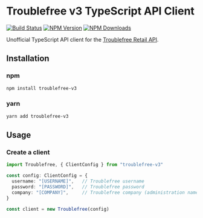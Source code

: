 # Troublefree v3 TypeScript API Client

[![Build Status](https://github.com/AhsanFazal/Troublefree-v3/actions/workflows/build.yml/badge.svg)](https://github.com/AhsanFazal/Troublefree-v3/actions)
[![NPM Version](https://img.shields.io/npm/v/troublefree-v3.svg)](https://www.npmjs.com/package/troublefree-v3)
[![NPM Downloads](https://img.shields.io/npm/dm/troublefree-v3.svg)](https://www.npmjs.com/package/troublefree-v3)

Unofficial TypeScript API client for the [Troublefree Retail API](https://retail.troublefree.nl/v3/api/documentation).

## Installation


### npm

```bash
npm install troublefree-v3
```

### yarn

```bash
yarn add troublefree-v3
```

## Usage

### Create a client

```typescript
import Troublefree, { ClientConfig } from "troublefree-v3"

const config: ClientConfig = {
  username: "[USERNAME]",   // Troublefree username
  password: "[PASSWORD]",   // Troublefree password
  company: "[COMPANY]",     // Troublefree company (administration name)
}

const client = new Troublefree(config)
```
